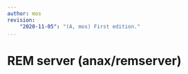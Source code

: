 ```yaml
---
author: mos
revision:
    "2020-11-05": "(A, mos) First edition."
...
```

REM server (anax/remserver)
=======================
